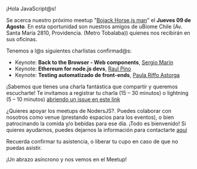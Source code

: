 ¡Hola JavaScript@s!

Se acerca nuestro próximo meetup "[Bojack Horse.js man](https://www.meetup.com/es/NodersJS/events/snrpwpyxkbqb/)"  el **Jueves 09 de Agosto**. En esta oportunidad son nuestros amigos de uBiome Chile (Av. Santa María 2810, Providencia. (Metro Tobalaba)) quienes nos recibirán en sus oficinas.

Tenemos a l@s siguientes charlistas confirmad@s:

- Keynote: **Back to the Browser - Web components**, [Sergio Marin](https://github.com/highercomve)
- Keynote: **Ethereum for node.js devs**, [Raul Pino](https://github.com/p1nox)
- Keynote: **Testing automatizado de front-ends**, [Paula Riffo Astorga](https://github.com/nodersjs)

¡Sabemos que tienes una charla fantástica que compartir y queremos escucharte! Te invitamos a registrar tu charla (15 – 30 minutos) o lightning (5 – 10 minutos) [abriendo un issue en este link](https://github.com/Noders/Meetups/issues/new)

¿Quieres apoyar los meetups de NodersJS?. Puedes colaborar con nosotros como venue (prestando espacios para los eventos), o bien patrocinando la comida y/o bebidas para ese día. ¡Todo es bienvenido! Si quieres ayudarnos, puedes dejarnos la información para contactarte [aquí](https://github.com/Noders/Meetups/issues/new) 

Recuerda confirmar tu asistencia, o liberar tu cupo en caso de que no puedas asistir.

¡Un abrazo asíncrono y nos vemos en el Meetup!
